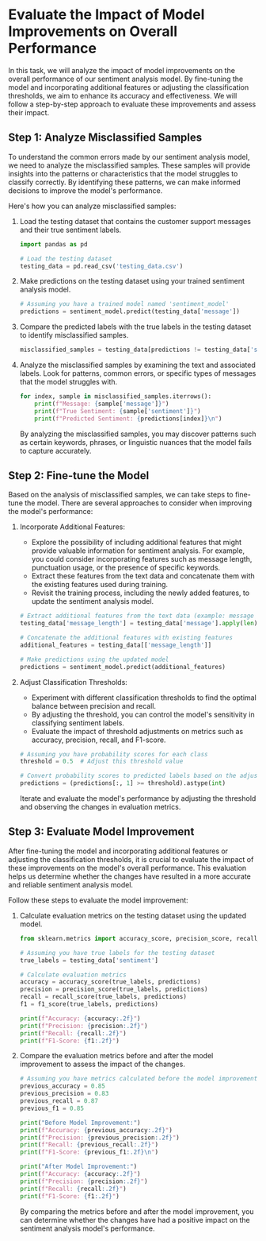 
#  Evaluate the Impact of Model Improvements on Overall Performance

In this task, we will analyze the impact of model improvements on the overall performance of our sentiment analysis model. By fine-tuning the model and incorporating additional features or adjusting the classification thresholds, we aim to enhance its accuracy and effectiveness. We will follow a step-by-step approach to evaluate these improvements and assess their impact.

## Step 1: Analyze Misclassified Samples

To understand the common errors made by our sentiment analysis model, we need to analyze the misclassified samples. These samples will provide insights into the patterns or characteristics that the model struggles to classify correctly. By identifying these patterns, we can make informed decisions to improve the model's performance.

Here's how you can analyze misclassified samples:

1. Load the testing dataset that contains the customer support messages and their true sentiment labels.

   ```python
   import pandas as pd

   # Load the testing dataset
   testing_data = pd.read_csv('testing_data.csv')
   ```

2. Make predictions on the testing dataset using your trained sentiment analysis model.

   ```python
   # Assuming you have a trained model named 'sentiment_model'
   predictions = sentiment_model.predict(testing_data['message'])
   ```

3. Compare the predicted labels with the true labels in the testing dataset to identify misclassified samples.

   ```python
   misclassified_samples = testing_data[predictions != testing_data['sentiment']]
   ```

4. Analyze the misclassified samples by examining the text and associated labels. Look for patterns, common errors, or specific types of messages that the model struggles with.

   ```python
   for index, sample in misclassified_samples.iterrows():
       print(f"Message: {sample['message']}")
       print(f"True Sentiment: {sample['sentiment']}")
       print(f"Predicted Sentiment: {predictions[index]}\n")
   ```

   By analyzing the misclassified samples, you may discover patterns such as certain keywords, phrases, or linguistic nuances that the model fails to capture accurately.

## Step 2: Fine-tune the Model

Based on the analysis of misclassified samples, we can take steps to fine-tune the model. There are several approaches to consider when improving the model's performance:

1. Incorporate Additional Features:
   - Explore the possibility of including additional features that might provide valuable information for sentiment analysis. For example, you could consider incorporating features such as message length, punctuation usage, or the presence of specific keywords.
   - Extract these features from the text data and concatenate them with the existing features used during training.
   - Revisit the training process, including the newly added features, to update the sentiment analysis model.

   ```python
   # Extract additional features from the text data (example: message length)
   testing_data['message_length'] = testing_data['message'].apply(len)

   # Concatenate the additional features with existing features
   additional_features = testing_data[['message_length']]

   # Make predictions using the updated model
   predictions = sentiment_model.predict(additional_features)
   ```

2. Adjust Classification Thresholds:
   - Experiment with different classification thresholds to find the optimal balance between precision and recall.
   - By adjusting the threshold, you can control the model's sensitivity in classifying sentiment labels.
   - Evaluate the impact of threshold adjustments on metrics such as accuracy, precision, recall, and F1-score.

   ```python
   # Assuming you have probability scores for each class
   threshold = 0.5  # Adjust this threshold value

   # Convert probability scores to predicted labels based on the adjusted threshold
   predictions = (predictions[:, 1] >= threshold).astype(int)
   ```

   Iterate and evaluate the model's performance by adjusting the threshold and observing the changes in evaluation metrics.

## Step 3: Evaluate Model Improvement

After fine-tuning the model and incorporating additional features or adjusting the classification thresholds, it is crucial to evaluate the impact of these improvements on the model's overall performance. This evaluation helps us determine whether the changes have resulted in a more accurate and reliable sentiment analysis model.

Follow these steps to evaluate the model improvement:

1. Calculate evaluation metrics on the testing dataset using the updated model.

   ```python
   from sklearn.metrics import accuracy_score, precision_score, recall_score, f1_score

   # Assuming you have true labels for the testing dataset
   true_labels = testing_data['sentiment']

   # Calculate evaluation metrics
   accuracy = accuracy_score(true_labels, predictions)
   precision = precision_score(true_labels, predictions)
   recall = recall_score(true_labels, predictions)
   f1 = f1_score(true_labels, predictions)

   print(f"Accuracy: {accuracy:.2f}")
   print(f"Precision: {precision:.2f}")
   print(f"Recall: {recall:.2f}")
   print(f"F1-Score: {f1:.2f}")
   ```

2. Compare the evaluation metrics before and after the model improvement to assess the impact of the changes.

   ```python
   # Assuming you have metrics calculated before the model improvement
   previous_accuracy = 0.85
   previous_precision = 0.83
   previous_recall = 0.87
   previous_f1 = 0.85

   print("Before Model Improvement:")
   print(f"Accuracy: {previous_accuracy:.2f}")
   print(f"Precision: {previous_precision:.2f}")
   print(f"Recall: {previous_recall:.2f}")
   print(f"F1-Score: {previous_f1:.2f}\n")

   print("After Model Improvement:")
   print(f"Accuracy: {accuracy:.2f}")
   print(f"Precision: {precision:.2f}")
   print(f"Recall: {recall:.2f}")
   print(f"F1-Score: {f1:.2f}")
   ```

   By comparing the metrics before and after the model improvement, you can determine whether the changes have had a positive impact on the sentiment analysis model's performance.

